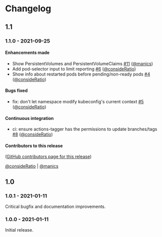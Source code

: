# Changelog

## 1.1

### 1.1.0 - 2021-09-25

#### Enhancements made

- Show PersistentVolumes and PersistentVolumeClaims [#11](https://github.com/jupyterhub/action-k8s-namespace-report/pull/11) ([@manics](https://github.com/manics))
- Add pod-selector input to limit reporting [#6](https://github.com/jupyterhub/action-k8s-namespace-report/pull/6) ([@consideRatio](https://github.com/consideRatio))
- Show info about restarted pods before pending/non-ready pods [#4](https://github.com/jupyterhub/action-k8s-namespace-report/pull/4) ([@consideRatio](https://github.com/consideRatio))

#### Bugs fixed

- fix: don't let namespace modify kubeconfig's current context [#5](https://github.com/jupyterhub/action-k8s-namespace-report/pull/5) ([@consideRatio](https://github.com/consideRatio))

#### Continuous integration

- ci: ensure actions-tagger has the permissions to update branches/tags [#8](https://github.com/jupyterhub/action-k8s-namespace-report/pull/8) ([@consideRatio](https://github.com/consideRatio))

#### Contributors to this release

([GitHub contributors page for this release](https://github.com/jupyterhub/action-k8s-namespace-report/graphs/contributors?from=2021-01-11&to=2021-09-25&type=c))

[@consideRatio](https://github.com/search?q=repo%3Ajupyterhub%2Faction-k8s-namespace-report+involves%3AconsideRatio+updated%3A2021-01-11..2021-09-25&type=Issues) | [@manics](https://github.com/search?q=repo%3Ajupyterhub%2Faction-k8s-namespace-report+involves%3Amanics+updated%3A2021-01-11..2021-09-25&type=Issues)

## 1.0

### 1.0.1 - 2021-01-11

Critical bugfix and documentation improvements.

### 1.0.0 - 2021-01-11

Initial release.
